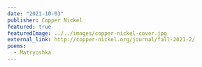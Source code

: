 ```yaml
---
date: "2021-10-03"
publisher: Copper Nickel
featured: true
featuredImage: ../../images/copper-nickel-cover.jpg
external_link: http://copper-nickel.org/journal/fall-2021-2/
poems: 
  - Matryoshka
---
```

